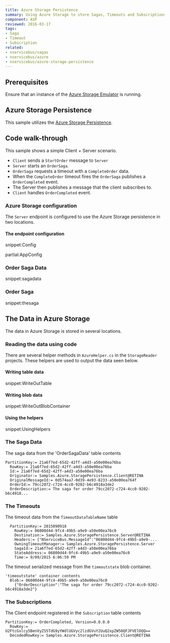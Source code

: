 ```yaml
---
title: Azure Storage Persistence
summary: Using Azure Storage to store Sagas, Timeouts and Subscriptions.
component: ASP
reviewed: 2016-03-17
tags:
- Saga
- Timeout
- Subscription
related:
- nservicebus/sagas
- nservicebus/azure
- nservicebus/azure-storage-persistence
---
```



## Prerequisites

Ensure that an instance of the [Azure Storage Emulator](https://docs.microsoft.com/en-us/azure/storage/storage-use-emulator) is running.


## Azure Storage Persistence

This sample utilizes the [Azure Storage Persistence](/nservicebus/azure-storage-persistence/).


## Code walk-through

This sample shows a simple Client + Server scenario.

 * `Client` sends a `StartOrder` message to `Server`
 * `Server` starts an `OrderSaga`.
 * `OrderSaga` requests a timeout with a `CompleteOrder` data.
 * When the `CompleteOrder` timeout fires the `OrderSaga` publishes a `OrderCompleted` event.
 * The Server then publishes a message that the client subscribes to.
 * `Client` handles `OrderCompleted` event.


### Azure Storage configuration

The `Server` endpoint is configured to use the Azure Storage persistence in two locations.


#### The endpoint configuration

snippet:Config


partial:AppConfig


### Order Saga Data

snippet:sagadata


### Order Saga

snippet:thesaga


## The Data in Azure Storage

The data in Azure Storage is stored in several locations.


### Reading the data using code

There are several helper methods in `AzureHelper.cs` in the `StorageReader` projects. These helpers are used to output the data seen below.


#### Writing table data

snippet:WriteOutTable


#### Writing blob data

snippet:WriteOutBlobContainer


#### Using the helpers

snippet:UsingHelpers


### The Saga Data

The saga data from the 'OrderSagaData' table contents

```no-highlight
PartitionKey:= 21a6f7ed-65d2-42ff-a4d3-a50e00ea76ba
  RowKey:= 21a6f7ed-65d2-42ff-a4d3-a50e00ea76ba
  Id:= 21a6f7ed-65d2-42ff-a4d3-a50e00ea76ba
  Originator:= Samples.Azure.StoragePersistence.Client@RETINA
  OriginalMessageId:= 0d574aa7-0d39-4e93-8233-a50e00ea764f
  OrderId:= 79cc2072-c724-4cc0-9202-b6c4918a3de2
  OrderDescription:= The saga for order 79cc2072-c724-4cc0-9202-b6c4918...
```


### The Timeouts

The timeout data from the `TimeoutDataTableName` table

```no-highlight
  PartitionKey:= 2015090918
    RowKey:= 06800d44-9fc4-49b5-a9e9-a50e00ea76c0
    Destination:= Samples.Azure.StoragePersistence.Server@RETINA
    Headers:= {"NServiceBus.MessageId":"06800d44-9fc4-49b5-a9e9-...
    OwningTimeoutManager:= Samples.Azure.StoragePersistence.Server
    SagaId:= 21a6f7ed-65d2-42ff-a4d3-a50e00ea76ba
    StateAddress:= 06800d44-9fc4-49b5-a9e9-a50e00ea76c0
    Time:= 9/09/2015 6:06:59 PM
```

The timeout serialized message from the `timeoutstate` blob container.

```no-highlight
'timeoutstate' container contents
  Blob:= 06800d44-9fc4-49b5-a9e9-a50e00ea76c0
    ﻿{"OrderDescription":"The saga for order 79cc2072-c724-4cc0-9202-b6c4918a3de2"}
```


### The Subscriptions

The Client endpoint registered in the `Subscription` table contents

```no-highlight
PartitionKey:= OrderCompleted, Version=0.0.0.0
  RowKey:= U2FtcGxlcy5BenVyZS5TdG9yYWdlUGVyc2lzdGVuY2UuQ2xpZW50QFJFVElOQQ==
  DecodedRowKey:= Samples.Azure.StoragePersistence.Client@RETINA
```